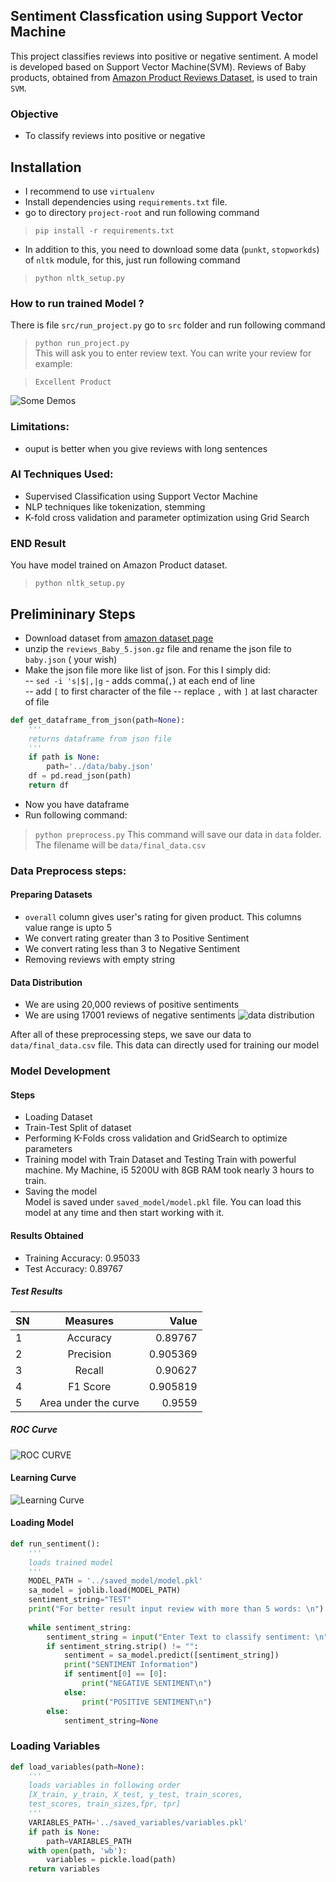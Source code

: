 ## Sentiment Classfication using Support Vector Machine
This project classifies reviews into positive or negative sentiment. A model is developed based on Support Vector Machine(SVM). Reviews of Baby products, obtained from [Amazon Product Reviews Dataset](http://jmcauley.ucsd.edu/data/amazon/), is used to train `SVM`. 
### Objective
- To classify reviews into positive or negative

## Installation
* I recommend to use `virtualenv`
* Install dependencies using `requirements.txt` file. 
* go to directory `project-root` and run following command
>`pip install -r requirements.txt`
* In addition to this, you need to download some data (`punkt`, `stopworkds`) of `nltk` module, for this, just run following command
>`python nltk_setup.py`
### How to run trained Model ?

There is file `src/run_project.py` go to `src` folder and run following command
>`python run_project.py`  
This will ask you to enter review text. You can write your review for example:  

>`Excellent Product`

![Some Demos]('../images/run_demo.png')

### Limitations:
- ouput is better when you give reviews with long sentences

### AI Techniques Used:
- Supervised Classification using Support Vector Machine
- NLP techniques like tokenization, stemming
- K-fold cross validation and parameter optimization using Grid Search
### END Result
You have model trained on Amazon Product dataset.
>`python nltk_setup.py`
## Prelimininary Steps
* Download dataset from [amazon dataset page](http://jmcauley.ucsd.edu/data/amazon/)
* unzip the `reviews_Baby_5.json.gz` file and rename the json file to
  `baby.json` ( your wish)
* Make the json file more like list of json. For this I simply did:  
-- `sed -i 's|$|,|g` - adds comma(`,`) at each end of line  
-- add `[` to first character of the file
-- replace `,` with `]` at last character of file
```python
def get_dataframe_from_json(path=None):
    '''
    returns dataframe from json file
    '''
    if path is None:
        path='../data/baby.json'
    df = pd.read_json(path)
    return df
```
* Now you have dataframe
* Run following command:  
>`python preprocess.py`
This command will save our data in `data` folder. The filename will be `data/final_data.csv`
### Data Preprocess steps:
#### Preparing Datasets
- `overall` column gives user's rating for given product. This columns value range is upto 5
- We convert rating greater than 3 to Positive Sentiment
- We convert rating less than 3 to Negative Sentiment
- Removing reviews with empty string
#### Data Distribution
- We are using 20,000 reviews of positive sentiments
- We are using 17001 reviews of negative sentiments
![data distribution](./images/data_distribution.png) 

After all of these preprocessing steps, we save our data to `data/final_data.csv` file. This data can directly used for training our model
### Model Development 
#### Steps #### 
- Loading Dataset  
- Train-Test Split of dataset
- Performing K-Folds cross validation and GridSearch to optimize parameters
- Training model with Train Dataset and Testing
Train with powerful machine. My Machine, i5 5200U with 8GB RAM took nearly 3 hours to train.
- Saving the model  
Model is saved under `saved_model/model.pkl` file. You can load this model at any time and then start working with it.

#### Results Obtained
- Training Accuracy: 0.95033
- Test Accuracy: 0.89767
##### Test Results
| SN  | Measures           | Value  |
| --- |:-------------:| -----:|
| 1 |  Accuracy  | 0.89767 |
| 2 | Precision      |    0.905369 |
| 3 | Recall    |    0.90627 |
| 4 | F1 Score |  0.905819 |
| 5 | Area under the curve | 0.9559 |

##### ROC Curve
![ROC CURVE](./images/roc.png)

#### Learning Curve
![Learning Curve](./images/learningcurve.png)

#### Loading Model
```python
def run_sentiment():
    '''
    loads trained model
    '''
    MODEL_PATH = '../saved_model/model.pkl'
    sa_model = joblib.load(MODEL_PATH)
    sentiment_string="TEST"
    print("For better result input review with more than 5 words: \n")
    
    while sentiment_string:
        sentiment_string = input("Enter Text to classify sentiment: \n")
        if sentiment_string.strip() != "":
            sentiment = sa_model.predict([sentiment_string])
            print("SENTIMENT Information")
            if sentiment[0] == [0]:
                print("NEGATIVE SENTIMENT\n")
            else:
                print("POSITIVE SENTIMENT\n")
        else:
            sentiment_string=None
```
### Loading Variables
```python
def load_variables(path=None):
    '''
    loads variables in following order
    [X_train, y_train, X_test, y_test, train_scores, 
    test_scores, train_sizes,fpr, tpr]
    '''
    VARIABLES_PATH='../saved_variables/variables.pkl'
    if path is None:
        path=VARIABLES_PATH
    with open(path, 'wb'):
        variables = pickle.load(path)
    return variables
```
